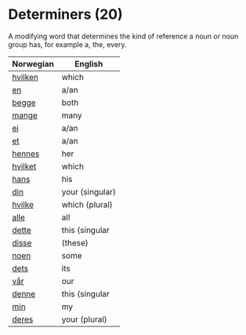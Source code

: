 # Determiners (20)

A modifying word that determines the kind of reference a noun or noun group has, for example a, the, every.

| Norwegian | English |
| --- | --- |
| [hvilken](https://www.ordnett.no/search?language=no&phrase=hvilken) | which | m |
| [en](https://www.ordnett.no/search?language=no&phrase=en) | a/an | m |
| [begge](https://www.ordnett.no/search?language=no&phrase=begge) | both |  |
| [mange](https://www.ordnett.no/search?language=no&phrase=mange) | many |  |
| [ei](https://www.ordnett.no/search?language=no&phrase=ei) | a/an | f |
| [et](https://www.ordnett.no/search?language=no&phrase=et) | a/an | i |
| [hennes](https://www.ordnett.no/search?language=no&phrase=hennes) | her | f |
| [hvilket](https://www.ordnett.no/search?language=no&phrase=hvilket) | which | i |
| [hans](https://www.ordnett.no/search?language=no&phrase=hans) | his | m |
| [din](https://www.ordnett.no/search?language=no&phrase=din) | your (singular) |  |
| [hvilke](https://www.ordnett.no/search?language=no&phrase=hvilke) | which (plural) |  |
| [alle](https://www.ordnett.no/search?language=no&phrase=alle) | all |  |
| [dette](https://www.ordnett.no/search?language=no&phrase=dette) | this (singular |  neuter) |
| [disse](https://www.ordnett.no/search?language=no&phrase=disse) | (these) |  |
| [noen](https://www.ordnett.no/search?language=no&phrase=noen) | some |  |
| [dets](https://www.ordnett.no/search?language=no&phrase=dets) | its | i |
| [vår](https://www.ordnett.no/search?language=no&phrase=vår) | our |  |
| [denne](https://www.ordnett.no/search?language=no&phrase=denne) | this (singular |  masculine and femenine) |
| [min](https://www.ordnett.no/search?language=no&phrase=min) | my |  |
| [deres](https://www.ordnett.no/search?language=no&phrase=deres) | your (plural) | None |

